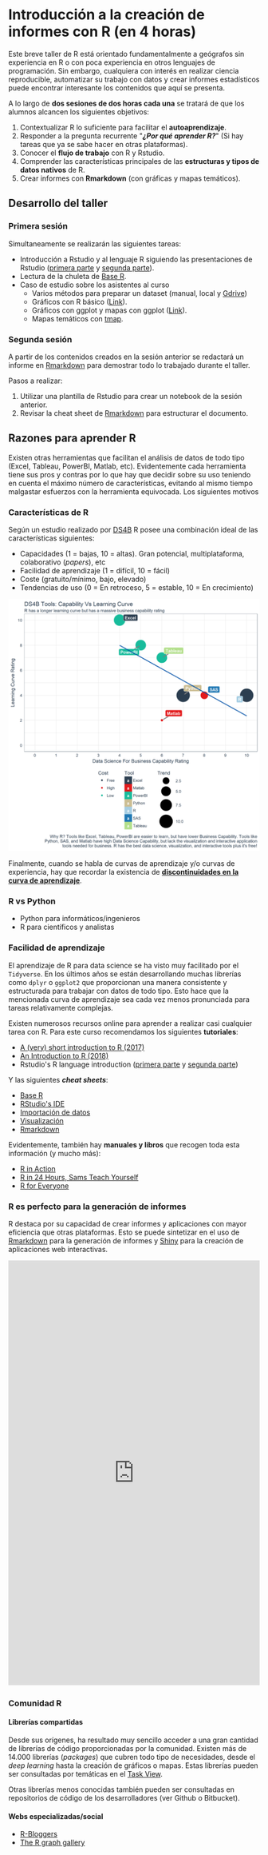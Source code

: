 # Introducción a la creación de informes con R (en 4 horas)

Este breve taller de R está orientado fundamentalmente a geógrafos sin experiencia en R o con poca experiencia en otros lenguajes de programación. Sin embargo, cualquiera con interés en realizar ciencia reproducible, automatizar su trabajo con datos y crear informes estadísticos puede encontrar interesante los contenidos que aquí se presenta.

A lo largo de **dos sesiones de dos horas cada una** se tratará de que los alumnos alcancen los siguientes objetivos:

1. Contextualizar R lo suficiente para facilitar el **autoaprendizaje**.
2. Responder a la pregunta recurrente "***¿Por qué aprender R?***" (Si hay tareas que ya se sabe hacer en otras plataformas).
3. Conocer el **flujo de trabajo** con R y Rstudio.
4. Comprender las características principales de las **estructuras y tipos de datos nativos** de R.
5. Crear informes con **Rmarkdown** (con gráficas y mapas temáticos).

## Desarrollo del taller

### Primera sesión 

Simultaneamente se realizarán las siguientes tareas:

- Introducción a Rstudio y al lenguaje R siguiendo las presentaciones de Rstudio ([primera parte](docs/r-language-1.pdf) y [segunda parte](docs/r-language-2.pdf)).
- Lectura de la chuleta de [Base R](docs/base-r-cheat-sheet.pdf).
- Caso de estudio sobre los asistentes al curso
    - Varios métodos para preparar un dataset (manual, local y [Gdrive](https://www.r-bloggers.com/reading-data-from-google-sheets-into-r/))
    - Gráficos con R básico ([Link](https://www.harding.edu/fmccown/r/)).
    - Gráficos con ggplot y mapas con ggplot ([Link](http://r-statistics.co/Top50-Ggplot2-Visualizations-MasterList-R-Code.html)).
    - Mapas temáticos con [tmap](https://cran.r-project.org/web/packages/tmap/vignettes/tmap-nutshell.html#quick-thematic-map).


### Segunda sesión

A partir de los contenidos creados en la sesión anterior se redactará un informe en [Rmarkdown](https://rmarkdown.rstudio.com/index.html) para demostrar todo lo trabajado durante el taller.

Pasos a realizar:

1. Utilizar una plantilla de Rstudio para crear un notebook de la sesión anterior.
2. Revisar la cheat sheet de [Rmarkdown](docs/rmarkdown-cheat-sheet.pdf) para estructurar el documento.


## Razones para aprender R

Existen otras herramientas que facilitan el análisis de datos de todo tipo (Excel, Tableau, PowerBI, Matlab, etc). Evidentemente cada herramienta tiene sus pros y contras por lo que hay que decidir sobre su uso teniendo en cuenta el máximo número de características, evitando al mismo tiempo malgastar esfuerzos con la herramienta equivocada. Los siguientes motivos 

### Características de R

Según un estudio realizado por [DS4B](http://www.business-science.io/business/2017/12/27/six-reasons-to-use-R-for-business.html#appendix-1) R posee una combinación ideal de las características siguientes:

- Capacidades (1 = bajas, 10 = altas). Gran potencial, multiplataforma, colaborativo (*papers*), etc
- Facilidad de aprendizaje (1 = difícil, 10 = fácil)
- Coste (gratuito/mínimo, bajo, elevado)
- Tendencias de uso (0 = En retroceso, 5 = estable, 10 = En crecimiento)

![[source: buisiness-science.io](http://www.business-science.io/assets/ds4b_rating.png)](images/ds4b_rating.png)

Finalmente, cuando se habla de curvas de aprendizaje y/o curvas de experiencia, hay que recordar la existencia de **[discontinuidades en la curva de aprendizaje](https://en.wikipedia.org/wiki/Experience_curve_effects)**.

### R vs Python

- Python para informáticos/ingenieros
- R para científicos y analistas

### Facilidad de aprendizaje

El aprendizaje de R para data science se ha visto muy facilitado por el `Tidyverse`. En los últimos años se están desarrollando muchas librerías como `dplyr` o `ggplot2` que proporcionan una manera consistente y estructurada para trabajar con datos de todo tipo. Esto hace que la mencionada curva de aprendizaje sea cada vez menos pronunciada para tareas relativamente complejas.

Existen numerosos recursos online para aprender a realizar casi cualquier tarea con R. Para este curso recomendamos los siguientes **tutoriales**:

- [A (very) short introduction to R (2017)](docs/a-very-short-introduction-to-r.pdf)
- [An Introduction to R (2018)](docs/r-intro.pdf)
- Rstudio's R language introduction ([primera parte](docs/r-language-1.pdf) y [segunda parte](docs/r-language-2.pdf))

Y las siguientes ***cheat sheets***:

- [Base R](docs/base-r-cheat-sheet.pdf)
- [RStudio's IDE](docs/rstudio-ide-cheat-sheet.pdf)
- [Importación de datos](docs/r-data-import-cheat-sheet.pdf)
- [Visualización](docs/r-data-visualization-cheat-sheet.pdf)
- [Rmarkdown](docs/rmarkdown-cheat-sheet.pdf)

Evidentemente, también hay **manuales y libros** que recogen toda esta información (y mucho más):

- [R in Action](https://www.manning.com/books/r-in-action-second-edition?a_bid=5c2b1e1d&a_aid=RiA2ed)
- [R in 24 Hours, Sams Teach Yourself](https://www.amazon.com/24-Hours-Sams-Teach-Yourself/dp/0672338483)
- [R for Everyone](https://www.amazon.com/Everyone-Advanced-Analytics-Graphics-Addison-Wesley/dp/013454692X/)

### R es perfecto para la generación de informes

R destaca por su capacidad de crear informes y aplicaciones con mayor eficiencia que otras plataformas. Esto se puede sintetizar en el uso de [Rmarkdown](https://rmarkdown.rstudio.com/lesson-14.html) para la generación de informes y [Shiny](http://shiny.rstudio.com/) para la creación de aplicaciones web interactivas.

<iframe id="example1" src="https://gallery.shinyapps.io/goog-trend-index/" style="border: none; width: 100%; height: 850px" frameborder="0"></iframe>


### Comunidad R

#### Librerías compartidas

Desde sus orígenes, ha resultado muy sencillo acceder a una gran cantidad de librerías de código proporcionadas por la comunidad. Existen más de 14.000 librerías (*packages*) que cubren todo tipo de necesidades, desde el *deep learning* hasta la creación de gráficos o mapas. Estas librerías pueden ser consultadas por temáticas en el [Task View](https://cran.r-project.org/web/views/).

Otras librerías menos conocidas también pueden ser consultadas en repositorios de código de los desarrolladores (ver Github o Bitbucket).


#### Webs especializadas/social

- [R-Bloggers](https://www.r-bloggers.com/)
- [The R graph gallery](https://www.r-graph-gallery.com/)





